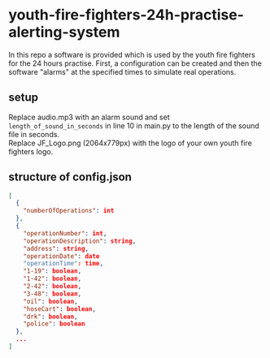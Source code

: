 # youth-fire-fighters-24h-practise-alerting-system

In this repo a software is provided which is used by the youth fire fighters for the 24 hours practise.
First, a configuration can be created and then the software "alarms" at the specified times to simulate real operations.

## setup

Replace audio.mp3 with an alarm sound and set ``length_of_sound_in_seconds`` in line 10 in main.py to the length of the
sound file in seconds.  
Replace JF_Logo.png (2064x779px) with the logo of your own youth fire fighters logo.

## structure of config.json

```json
[
  {
    "numberOfOperations": int
  },
  {
    "operationNumber": int,
    "operationDescription": string,
    "address": string,
    "operationDate": date
    "operationTime": time,
    "1-19": boolean,
    "1-42": boolean,
    "2-42": boolean,
    "3-48": boolean,
    "oil": boolean,
    "hoseCart": boolean,
    "drk": boolean,
    "police": boolean
  },
  ...
]
```
